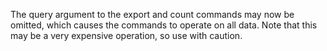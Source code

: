 The query argument to the export and count commands may now be omitted, which
causes the commands to operate on all data. Note that this may be a very
expensive operation, so use with caution.
